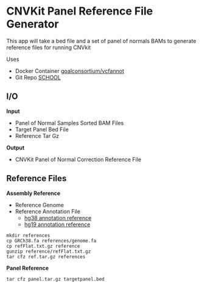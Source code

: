 <!-- dx-header -->
# CNVKit Panel Reference File Generator

This app will take a bed file and a set of panel of normals BAMs to generate reference files for running CNVkit


Uses
- Docker Container [goalconsortium/vcfannot](https://hub.docker.com/repository/docker/goalconsortium/vcfannot/general)
- Git Repo [SCHOOL](https://github.com/bcantarel/school)


## I/O
**Input**

- Panel of Normal Samples Sorted BAM Files
- Target Panel Bed File
- Reference Tar Gz

**Output**

- CNVKit Panel of Normal Correction Reference File

## Reference Files

**Assembly Reference**

- Reference Genome
- Reference Annotation File
  - [hg38 annotation reference](http://hgdownload.soe.ucsc.edu/goldenPath/hg38/database/refFlat.txt.gz)
  - [hg19 annotation reference](http://hgdownload.soe.ucsc.edu/goldenPath/hg19/database/refFlat.txt.gz)

```
mkdir references
cp GRCh38.fa references/genome.fa
cp refFlat.txt.gz reference
gunzip reference/refFlat.txt.gz
tar cfz ref.tar.gz references
```

**Panel Reference**
```
tar cfz panel.tar.gz targetpanel.bed
```
